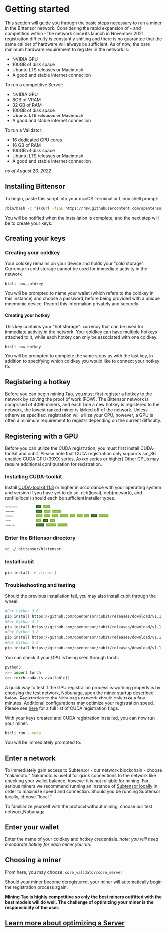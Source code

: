 # Getting started

This section will guide you through the basic steps necessary to run a miner in the Bittensor network. Considering the rapid expansion of - and competition within - the network since its launch in November 2021, registration difficulty is constantly shifting and there is no guarantee that the same caliber of hardware will always be sufficient. As of now, the bare minimum hardware requirement to register in the network is:

- NVIDIA GPU
- 100GB of disk space
- Ubuntu LTS releases or Macintosh 
- A good and stable internet connection 

To run a competitive Server:

- NVIDIA GPU 
- 8GB of VRAM
- 32 GB of RAM
- 100GB of disk space
- Ubuntu LTS releases or Macintosh 
- A good and stable internet connection 

To run a Validator:

- 16 dedicated CPU cores
- 16 GB of RAM
- 100GB of disk space
- Ubuntu LTS releases or Macintosh 
- A good and stable internet connection 

*as of August 23, 2022*



## Installing Bittensor


To begin, paste this script into your macOS Terminal or Linux shell prompt:


```bash
/bin/bash -c "$(curl -fsSL https://raw.githubusercontent.com/opentensor/bittensor/master/scripts/install.sh)"
```


You will be notified when the installation is complete, and the next step will be to create your keys.


## Creating your keys
### Creating your coldkey


Your coldkey remains on your device and holds your "cold storage". Currency in cold storage cannot be used for immediate activity in the network 


```
btcli new_coldkey
```


You will be prompted to name your wallet (which refers to the coldkey in this instance) and choose a password, before being provided with a unique mnemonic device. Record this information privately and securely.


#### Creating your hotkey


This key contains your "hot storage": currency that can be used for immediate activity in the network. Your coldkey can have multiple hotkeys attached to it,  while each hotkey can only be associated with one coldkey. 


```
btcli new_hotkey
```


You will be prompted to complete the same steps as with the last key, in addition to specifying which coldkey you would like to connect your hotkey to. 


## Registering a hotkey

Before you can begin mining Tao, you must first register a hotkey to the network by solving the proof of work (POW). The Bittensor network is comprised of 4096 miners, and each time a new hotkey is registered to the network, the lowest ranked miner is kicked off of the network. Unless otherwise specified, registration will utilize your CPU, however, a GPU is often a minimum requirement to register depending on the current difficulty.

## Registering with a GPU

Before you can utilize the CUDA registration, you must first install CUDA-toolkit and cubit. Please note that CUDA registration only supports sm_86 enabled CUDA GPU (30XX series, Axxxx series or higher) Other GPUs may require additional configuration for registration.

### Installing CUDA-toolkit

Install [CUDA-toolkit 11.3](https://developer.nvidia.com/cuda-downloads?target_os=Linux&target_arch=x86_64&Distribution=Ubuntu&target_version=20.04&target_type=deb_local) or higher in accordance with your operating system and version if you have yet to do so. deb(local), deb(network), and runfile(local) should each be sufficient installer types.

<img src="toolkit.png" width="66%" height="66%" />


### Enter the Bittensor directory

```bash
cd ~/.bittensor/bittensor
```

### Install cubit

```bash
pip install -e .[cubit]
```

### Troubleshooting and testing

Should the previous installation fail, you may also install cubit through the wheel: 
```bash
#For Python 3.6
pip install https://github.com/opentensor/cubit/releases/download/v1.1.1/cubit-1.1.1-cp36-cp36m-linux_x86_64.whl
#For Python 3.7
pip install https://github.com/opentensor/cubit/releases/download/v1.1.1/cubit-1.1.1-cp37-cp37m-linux_x86_64.whl
#For Python 3.8
pip install https://github.com/opentensor/cubit/releases/download/v1.1.1/cubit-1.1.1-cp38-cp38-linux_x86_64.whl
#For Python 3.9
pip install https://github.com/opentensor/cubit/releases/download/v1.1.1/cubit-1.1.1-cp39-cp39-linux_x86_64.whl 
```

You can check if your GPU is being seen through torch:
```python
python3
>>> import torch
>>> torch.cuda.is_available()
```

A quick way to test if the GPU registration process is working properly is by choosing the test network, Nobunaga, upon the miner startup described below. Registration to the Nobunaga network should only take a few minutes. Additional configurations may optimize your registration speed. Please see [here](Arguments.md#cuda) for a full list of CUDA registration flags.

With your keys created and CUDA registration installed, you can now run your miner. 

```bash
btcli run --cuda
```

You will be immediately prompted to: 


## Enter a network


To immediately gain access to Subtensor - our network blockchain - choose “nakamoto.” Nakamoto is useful for quick connections to the network like checking your wallet balance, however it is not reliable for mining. For serious miners we recommend running an instance of [Subtensor locally](cli/Subtensor.md) in order to maximize speed and connection. Should you be running Subtensor locally, choose “local.”

To familiarize yourself with the protocol without mining, choose our test network,Nobunaga


## Enter your wallet

Enter the name of your coldkey and hotkey credentials. *note: you will need a separate hotkey for each miner you run.*


## Choosing a miner

From here, you may choose: ``core_validator/core_server``

Should your miner become deregistered, your miner will automatically begin the registration process again.

**Mining Tao is highly competitive so only the best miners outfitted with the best models will do well. The challenge of optimizing your miner is the responsibility of the user.**

## [Learn more about optimizing a Server](css/ServerCustomization.md)
